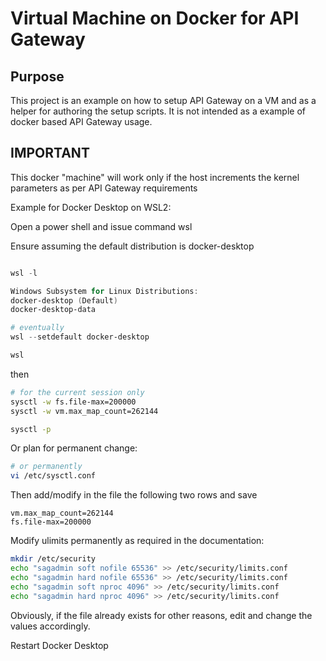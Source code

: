 # Virtual Machine on Docker for API Gateway

## Purpose

This project is an example on how to setup API Gateway on a VM and as a helper for authoring the setup scripts. It is not intended as a example of docker based API Gateway usage.

## IMPORTANT

This docker "machine" will work only if the host increments the kernel parameters as per API Gateway requirements

Example for Docker Desktop on WSL2:

Open a power shell and issue command wsl

Ensure assuming the default distribution is docker-desktop

```powershell

wsl -l

Windows Subsystem for Linux Distributions:
docker-desktop (Default)
docker-desktop-data

# eventually
wsl --setdefault docker-desktop

wsl
```

then

```bash
# for the current session only
sysctl -w fs.file-max=200000
sysctl -w vm.max_map_count=262144

sysctl -p

```

Or plan for permanent change:

```bash
# or permanently
vi /etc/sysctl.conf

```

Then add/modify in the file the following two rows and save

```text
vm.max_map_count=262144
fs.file-max=200000
```

Modify ulimits permanently as required in the documentation:

```bash
mkdir /etc/security
echo "sagadmin soft nofile 65536" >> /etc/security/limits.conf
echo "sagadmin hard nofile 65536" >> /etc/security/limits.conf
echo "sagadmin soft nproc 4096" >> /etc/security/limits.conf
echo "sagadmin hard nproc 4096" >> /etc/security/limits.conf
```

Obviously, if the file already exists for other reasons, edit and change the values accordingly.

Restart Docker Desktop
